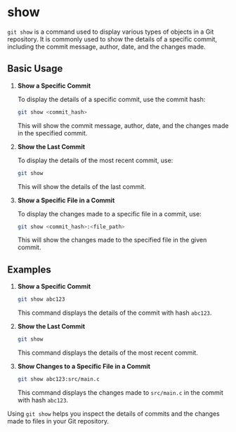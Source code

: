 # show

`git show` is a command used to display various types of objects in a Git repository. It is commonly used to show the details of a specific commit, including the commit message, author, date, and the changes made.

## Basic Usage

1. **Show a Specific Commit**

   To display the details of a specific commit, use the commit hash:

   ```sh
   git show <commit_hash>
   ```

   This will show the commit message, author, date, and the changes made in the specified commit.

2. **Show the Last Commit**

   To display the details of the most recent commit, use:

   ```sh
   git show
   ```

   This will show the details of the last commit.

3. **Show a Specific File in a Commit**

   To display the changes made to a specific file in a commit, use:

   ```sh
   git show <commit_hash>:<file_path>
   ```

   This will show the changes made to the specified file in the given commit.

## Examples

1. **Show a Specific Commit**

   ```sh
   git show abc123
   ```

   This command displays the details of the commit with hash `abc123`.

2. **Show the Last Commit**

   ```sh
   git show
   ```

   This command displays the details of the most recent commit.

3. **Show Changes to a Specific File in a Commit**

   ```sh
   git show abc123:src/main.c
   ```

   This command displays the changes made to `src/main.c` in the commit with hash `abc123`.

Using `git show` helps you inspect the details of commits and the changes made to files in your Git repository.